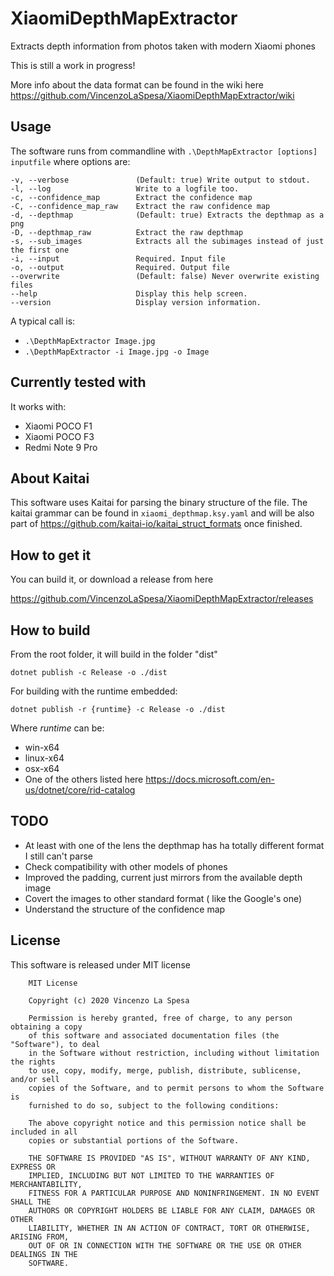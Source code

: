 # XiaomiDepthMapExtractor
Extracts depth information from photos taken with modern Xiaomi phones

This is still a work in progress!

More info about the data format can be found in the wiki here https://github.com/VincenzoLaSpesa/XiaomiDepthMapExtractor/wiki 

## Usage

The software runs from commandline with `.\DepthMapExtractor [options] inputfile` where options are:

    -v, --verbose               (Default: true) Write output to stdout.
    -l, --log                   Write to a logfile too.
    -c, --confidence_map        Extract the confidence map
    -C, --confidence_map_raw    Extract the raw confidence map
    -d, --depthmap              (Default: true) Extracts the depthmap as a png
    -D, --depthmap_raw          Extract the raw depthmap
    -s, --sub_images            Extracts all the subimages instead of just the first one
    -i, --input                 Required. Input file
    -o, --output                Required. Output file
    --overwrite                 (Default: false) Never overwrite existing files
    --help                      Display this help screen.
    --version                   Display version information.

A typical call is:

-  `.\DepthMapExtractor Image.jpg` 
-  `.\DepthMapExtractor -i Image.jpg -o Image` 

## Currently tested with

It works with: 

- Xiaomi POCO F1
- Xiaomi POCO F3
- Redmi Note 9 Pro

## About Kaitai

This software uses Kaitai for parsing the binary structure of the file.
The kaitai grammar can be found in `xiaomi_depthmap.ksy.yaml` and will be also part of 
https://github.com/kaitai-io/kaitai_struct_formats once finished.

## How to get it
You can build it, or download a release from here

https://github.com/VincenzoLaSpesa/XiaomiDepthMapExtractor/releases

## How to build

From the root folder, it will build in the folder "dist"

`dotnet publish -c Release -o ./dist`

For building with the runtime embedded:

`dotnet publish -r {runtime} -c Release -o ./dist`

Where *runtime* can be:

- win-x64
- linux-x64
- osx-x64
- One of the others listed here https://docs.microsoft.com/en-us/dotnet/core/rid-catalog

## TODO

- At least with one of the lens the depthmap has ha totally different format I still can't parse
- Check compatibility with other models of phones
- Improved the padding, current just mirrors from the available depth image
- Covert the images to other standard format ( like the Google's one)
- Understand the structure of the confidence map

## License
This software is released under MIT license 

        MIT License

        Copyright (c) 2020 Vincenzo La Spesa

        Permission is hereby granted, free of charge, to any person obtaining a copy
        of this software and associated documentation files (the "Software"), to deal
        in the Software without restriction, including without limitation the rights
        to use, copy, modify, merge, publish, distribute, sublicense, and/or sell
        copies of the Software, and to permit persons to whom the Software is
        furnished to do so, subject to the following conditions:

        The above copyright notice and this permission notice shall be included in all
        copies or substantial portions of the Software.

        THE SOFTWARE IS PROVIDED "AS IS", WITHOUT WARRANTY OF ANY KIND, EXPRESS OR
        IMPLIED, INCLUDING BUT NOT LIMITED TO THE WARRANTIES OF MERCHANTABILITY,
        FITNESS FOR A PARTICULAR PURPOSE AND NONINFRINGEMENT. IN NO EVENT SHALL THE
        AUTHORS OR COPYRIGHT HOLDERS BE LIABLE FOR ANY CLAIM, DAMAGES OR OTHER
        LIABILITY, WHETHER IN AN ACTION OF CONTRACT, TORT OR OTHERWISE, ARISING FROM,
        OUT OF OR IN CONNECTION WITH THE SOFTWARE OR THE USE OR OTHER DEALINGS IN THE
        SOFTWARE.